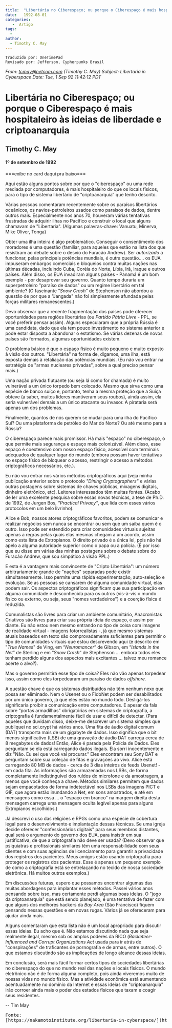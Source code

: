 ```yaml
---
title:  "Libertária no Ciberespaço; ou porque o Ciberespaço é mais hospitaleiro às ideias de liberdade e criptoanarquia"
date:   1992-08-01
categories:
   -  Artigo
tags:
  -
author:
  - Timothy C. May
---
```

```
Traduzido por: OneTimePad 
Revisado por: Jefferson, Cypherpunks Brasil
```

_From: tcmay@netcom.com (Timothy C. May)_ _Subject: Libertaria in Cyberspace_ _Date: Tue, 1 Sep 92 11:42:12 PDT_


# Libertária no Ciberespaço; ou porque o Ciberespaço é mais hospitaleiro às ideias de liberdade e criptoanarquia  

## Timothy C. May

#### 1º de setembro de 1992

===exibe no card daqui pra baixo===

Aqui estão alguns pontos sobre por que o "ciberespaço" ou uma rede mediada por computadores, é mais hospitaleiro do que os locais físicos, para o tipo de sistema libertário de “criptoanarquia” que tenho descrito.

Várias pessoas comentaram recentemente sobre os paraísos libertários oceânicos, os navios-petroleiros usados ​​como paraísos de dados, dentre outros mais. Especialmente nos anos 70, houveram várias tentativas frustradas de adquirir ilhas no Pacífico e construir o local que alguns chamavam de "Libertaria". (Algumas palavras-chave: Vanuatu, Minerva, Mike Oliver, Tonga)

Obter uma ilha inteira é algo problemático. Conseguir o consentimento dos moradores é uma questão (familiar, para aqueles que estão na lista dos que resistiram ao debate sobre o desvio do Furacão Andrew). Ser _autorizado_ a funcionar, pelas principais potências mundiais, é outra questão.... os EUA impuseram embargos comerciais e bloqueios contra muitas nações nas últimas décadas, incluindo Cuba, Coréia do Norte, Líbia, Irã, Iraque e outros países. Além disso, os EUA invadiram alguns países - Panamá é um bom exemplo - por desaprovar seu governo. Quanto tempo duraria um superpetroleiro "paraíso de dados" ou um regime libertário em tal ambiente? (O fascinante “_Snow Crash”_ de Stephenson não abordou a questão de por que a "Jangada" não foi simplesmente afundada pelas forças militares remanescentes.)

Devo observar que a recente fragmentação dos países pode oferecer oportunidades para regiões libertárias (ou _Partido Pátria Livre -_ PPL, se você preferir pensar assim). Alguns especularam que a própria Rússia é uma candidata, dado que ela tem pouco investimento no sistema anterior e pode estar disposta a abandonar o estatismo. Se várias dezenas de novos países são formados, algumas oportunidades existem.

O problema básico é que o espaço físico é muito pequeno e muito exposto à visão dos outros. "Libertária" na forma de, digamos, uma ilha, está exposta demais à retaliação das potências mundiais. (Eu não vou entrar na estratégia de "armas nucleares privadas", sobre a qual preciso pensar mais.)

Uma nação privada flutuante (ou seja lá como for chamada) é muito vulnerável a um único torpedo bem colocado. Mesmo que sirva como uma espécie de banco suíço e, portanto, tenha a mesma proteção que a Suíça obteve (a saber, muitos líderes mantiveram seus roubos), ainda assim, ela seria vulnerável demais a um único atacante ou invasor. A pirataria será apenas um dos problemas.

Finalmente, quantos de nós querem se mudar para uma ilha do Pacífico Sul? Ou uma plataforma de petróleo do Mar do Norte? Ou até mesmo para a Rússia?

O ciberespaço parece mais promissor. Há mais "espaço" no ciberespaço, o que permite mais segurança e espaço mais colonizável. Além disso, esse espaço é coextensivo com nosso espaço físico, acessível com terminais adequados de qualquer lugar do mundo (embora possam haver tentativas no espaço físico de bloquear o acesso, restringir o acesso a métodos criptográficos necessários, etc.).

Eu não vou entrar nos vários métodos criptográficos aqui (veja minha publicação anterior sobre o protocolo _"Dining Cryptographers"_ e várias outras postagens sobre sistemas de chaves públicas, mixagens digitais, dinheiro eletrônico, etc). Leitores interessados ​​têm muitas fontes. (Acabo de ler uma excelente pesquisa sobre essas novas técnicas, a tese de Ph.D. de 1992, de Jurgen Bos, _"Practical Privacy"_, que lida com esses vários protocolos em um belo livrinho).

Alice e Bob, nossos atores criptográficos favoritos, podem se comunicar e realizar negócios sem nunca se encontrar ou sem que um saiba quem é o outro. Isso pode ser estendido para criar comunidades virtuais sujeitas apenas a regras pelas quais elas mesmas chegam a um acordo, assim como esta lista de Extropianos. O direito privado é a única lei, pois não há apelo a alguma autoridade superior como o papa ou a polícia. (É por isso que eu disse em várias das minhas postagens sobre o debate sobre do Furacão Andrew, que sou simpático à visão PPL.)

E esta é a vantagem mais convincente de "Cripto Libertária": um número arbitrariamente grande de "nações" separadas pode existir simultaneamente. Isso permite uma rápida experimentação, auto-seleção e evolução. Se as pessoas se cansarem de alguma comunidade virtual, elas podem sair. Os aspectos criptográficos significam que sua participação em alguma comunidade é desconhecida para os outros (vis-à-vis o mundo físico ou externo, ou seja, seus "nomes verdadeiros") e a coerção física é reduzida.

Comunalistas são livres para criar um ambiente comunitário, Anacronistas Criativos são livres para criar sua própria ideia de espaço, e assim por diante. Eu não estou nem mesmo entrando no tipo de coisa com imagens de realidade virtual - imagens fotorrealistas -, já que mesmo sistemas atuais baseados em texto são comprovadamente suficientes para permitir o tipo de comunidades virtuais que estou descrevendo aqui (e descrito em "_True Names_" de Ving, em “_Neuromancer_” de Gibson, em “_Islands in the Net_” de Sterling e em “_Snow Crash_” de Stephenson ... embora todos eles tenham perdido alguns dos aspectos mais excitantes ... talvez meu romance acerte o alvo?).

Mas o governo permitirá esse tipo de coisa? Eles não vão apenas torpedear isso, assim como eles torpedearam um paraíso de dados _offshore._

A questão chave é que os sistemas distribuídos não têm nenhum nexo que possa ser eliminado. Nem o Usenet ou o FidoNet podem ser desabilitados por um único governo, já que eles estão no mundo todo. Desligá-los significaria proibir a comunicação entre computadores. E apesar da fala sobre “portas armadilhas” obrigatórias em sistemas de criptografia, a criptografia é fundamentalmente fácil de usar e difícil de detectar. (Para aqueles que duvidam disso, deixe-me descrever um sistema simples que publiquei no sci.crypt há vários anos. Uma fita de áudio digital comum (DAT) transporta mais de um gigabyte de dados. Isso significa que o bit menos significativo (LSB) de uma gravação de áudio DAT carrega cerca de 8 megabytes de dados! Então, Alice é parada pela Polícia de Dados. Eles perguntam se ela está carregando dados ilegais. Ela sorri inocentemente e diz "Não. Eu sei que você vai procurar." Eles encontram seu Sony DAT e perguntam sobre sua coleção de fitas e gravações ao vivo. Alice está carregando 80 MB de dados - cerca de 3 dias inteiros de feeds Usenet! - em cada fita. As informações são armazenadas nos LSBs, de forma completamente indistinguível dos ruídos do microfone e da amostragem, a menos que você conheça a chave. Métodos similares permitem que dados sejam empacotados de forma indetectável nos LSBs das imagens PICT e GIF, que agora estão inundando a Net, em sons amostrados, e até em mensagens como essa ... o "espaço em branco" na margem direita desta mensagem carrega uma mensagem oculta legível apenas para alguns Extropianos escolhidos.)

Já descrevi o uso das religiões e RPGs como uma espécie de cobertura legal para o desenvolvimento e implantação dessas técnicas. Se uma igreja decide oferecer "confessionários digitais" para seus membros distantes, qual será o argumento do governo dos EUA, para insistir em sua justificativa, de que a criptografia não deve ser usada? (Devo observar que psiquiatras e profissionais similares têm uma responsabilidade com seus clientes e com suas agências de licenciamento para garantir a privacidade dos registros dos pacientes. Meus amigos estão usando criptografia para proteger os registros dos pacientes. Esse é apenas um pequeno exemplo de como a criptografia está se entrelaçando no tecido de nossa sociedade eletrônica. Há muitos outros exemplos.)

Em discussões futuras, espero que possamos encontrar algumas das muitas abordagens para implantar esses métodos. Passei vários anos pensando sobre isso, mas certamente perdi algumas boas ideias. O "jogo da criptoanarquia" que está sendo planejado, é uma tentativa de fazer com que alguns dos melhores hackers da _Bay Area_ (São Francisco) fiquem pensando nessas questões e em novas rugas. Vários já se ofereceram para ajudar ainda mais.

Alguns comentaram que esta lista não é um local apropriado para discutir essas ideias. Eu acho que é. Não estamos discutindo nada que seja realmente ilegal, mesmo sob os amplos poderes da RICO (_Racketeer-Influenced and Corrupt Organizations Act_ usada para ir atrás de "conspirações" de traficantes de pornografia e de armas, entre outros). O que estamos discutindo são as implicações de longo alcance dessas ideias.

Em conclusão, será mais fácil formar certos tipos de sociedades libertárias no ciberespaço do que no mundo real das nações e locais físicos. O mundo eletrônico não é de forma alguma completo, pois ainda viveremos muito de nossas vidas no mundo físico. Mas a atividade econômica está aumentando acentuadamente no domínio da Internet e essas ideias de "criptoanarquia" irão corroer ainda mais o poder dos estados físicos que taxam e coagir seus residentes.

-- Tim May

<pre>Fonte:
[https://nakamotoinstitute.org/libertaria-in-cyberspace/](https://nakamotoinstitute.org/libertaria-in-cyberspace/)
</pre>